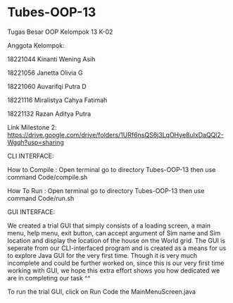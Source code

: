 # Tubes-OOP-13

Tugas Besar OOP Kelompok 13 K-02

Anggota Kelompok:

18221044	Kinanti Wening Asih

18221056	Janetta Olivia G

18221060	Auvarifqi Putra D

18221116	Miralistya Cahya Fatimah

18221132	Razan Aditya Putra

Link Milestone 2: https://drive.google.com/drive/folders/1URf6nsQS6j3LqOHye8uIxDaQQl2-Wgqh?usp=sharing

CLI INTERFACE:

How to Compile : Open terminal go to directory Tubes-OOP-13 then use command Code/compile.sh

How To Run : Open terminal go to directory Tubes-OOP-13 then use command Code/run.sh

GUI INTERFACE:

We created a trial GUI that simply consists of a loading screen, a main menu, help menu, exit button,
can accept argument of Sim name and Sim location and display the location of the house on the World grid.
The GUI is seperate from our CLI-interfaced program and is created as a means for us to explore Java GUI
for the very first time. Though it is very much incomplete and could be further worked on, since this is our
very first time working with GUI, we hope this extra effort shows you how dedicated we are in completing our task ^^

To run the trial GUI, click on Run Code the MainMenuScreen.java
